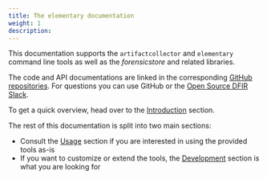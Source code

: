```yaml
---
title: The elementary documentation
weight: 1
description:
---
```


<!-- What is this? -->
This documentation supports the `artifactcollector` and `elementary` command
line tools as well as the *forensicstore* and related libraries.

<!-- Other help -->
<!-- There is also a [blog](../blog) with some example cases. -->
The code and API
documentations are linked in the corresponding
[GitHub repositories](https://github.com/forensicanalysis). For questions you
can use GitHub or the
[Open Source DFIR Slack](https://github.com/open-source-dfir/slack).

<!-- TOC -->
To get a quick overview, head over to the [Introduction](introduction) section.

The rest of this documentation is split into two main sections:
- Consult the [Usage](usage) section if you are interested in using the provided tools as-is
- If you want to customize or extend the tools, the [Development](development) section is what you
  are looking for
